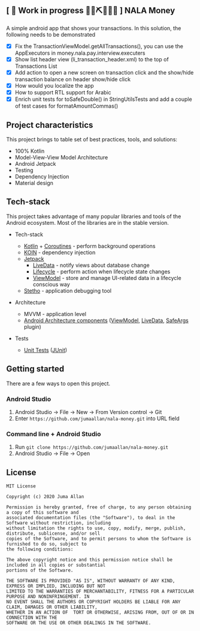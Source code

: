 ## \[ 🚧 Work in progress 👷‍♀️⛏👷🔧️🚧 \] NALA Money

A simple android app that shows your transactions. In this solution, the following needs to be demonstrated 

- [x] Fix the TransactionViewModel.getAllTransactions(), you can use the AppExecutors in money.nala.pay.interview.executers
- [x] Show list header view (li_transaction_header.xml) to the top of Transactions List
- [x] Add action to open a new screen on transaction click and the show/hide transaction balance on header show/hide click
- [x] How would you localize the app
- [x] How to support RTL support for Arabic
- [X] Enrich unit tests for toSafeDouble() in StringUtilsTests and add a couple of test cases for formatAmountCommas()

 ## Project characteristics

This project brings to table set of best practices, tools, and solutions:

* 100% Kotlin
* Model-View-View Model Architecture
* Android Jetpack
* Testing
* Dependency Injection
* Material design
 

 ## Tech-stack
 
This project takes advantage of many popular libraries and tools of the Android ecosystem. Most of the libraries are in the stable version.
 
 * Tech-stack
     * [Kotlin](https://kotlinlang.org/) + [Coroutines](https://kotlinlang.org/docs/reference/coroutines-overview.html) - perform background operations
     * [KOIN](https://insert-koin.io/) - dependency injection
     * [Jetpack](https://developer.android.com/jetpack)
         * [LiveData](https://developer.android.com/topic/libraries/architecture/livedata) - notify views about database change
         * [Lifecycle](https://developer.android.com/topic/libraries/architecture/lifecycle) - perform action when lifecycle state changes
         * [ViewModel](https://developer.android.com/topic/libraries/architecture/viewmodel) - store and manage UI-related data in a lifecycle conscious way
     * [Stetho](http://facebook.github.io/stetho/) - application debugging tool
 
 * Architecture
     * MVVM - application level
     * [Android Architecture components](https://developer.android.com/topic/libraries/architecture) ([ViewModel](https://developer.android.com/topic/libraries/architecture/viewmodel), [LiveData](https://developer.android.com/topic/libraries/architecture/livedata), [SafeArgs](https://developer.android.com/guide/navigation/navigation-pass-data#Safe-args) plugin)
 * Tests
     * [Unit Tests](https://en.wikipedia.org/wiki/Unit_testing) ([JUnit](https://junit.org/junit4/))
 
 ## Getting started
 
 There are a few ways to open this project.
 
 ### Android Studio
 
 1. Android Studio -> File -> New -> From Version control -> Git
 2. Enter `https://github.com/jumaallan/nala-money.git` into URL field
 
 ### Command line + Android Studio
 
 1. Run `git clone https://github.com/jumaallan/nala-money.git`
 2. Android Studio -> File -> Open
 
 ## License
 ```
 MIT License
 
 Copyright (c) 2020 Juma Allan
 
 Permission is hereby granted, free of charge, to any person obtaining a copy of this software and 
 associated documentation files (the "Software"), to deal in the Software without restriction, including 
 without limitation the rights to use, copy, modify, merge, publish, distribute, sublicense, and/or sell 
 copies of the Software, and to permit persons to whom the Software is furnished to do so, subject to 
 the following conditions:
 
 The above copyright notice and this permission notice shall be included in all copies or substantial 
 portions of the Software.
 
 THE SOFTWARE IS PROVIDED "AS IS", WITHOUT WARRANTY OF ANY KIND, EXPRESS OR IMPLIED, INCLUDING BUT NOT 
 LIMITED TO THE WARRANTIES OF MERCHANTABILITY, FITNESS FOR A PARTICULAR PURPOSE AND NONINFRINGEMENT. IN 
 NO EVENT SHALL THE AUTHORS OR COPYRIGHT HOLDERS BE LIABLE FOR ANY CLAIM, DAMAGES OR OTHER LIABILITY, 
 WHETHER IN AN ACTION OF  TORT OR OTHERWISE, ARISING FROM, OUT OF OR IN CONNECTION WITH THE 
 SOFTWARE OR THE USE OR OTHER DEALINGS IN THE SOFTWARE.
 ```